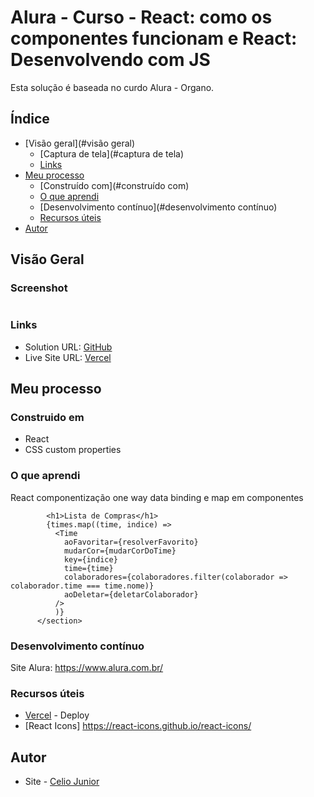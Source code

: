 # Alura - Curso - React: como os componentes funcionam e React: Desenvolvendo com JS

Esta solução é baseada no curdo Alura - Organo. 

## Índice

- [Visão geral](#visão geral)
   - [Captura de tela](#captura de tela)
   - [Links](#links)
- [Meu processo](#meu-processo)
   - [Construído com](#construído com)
   - [O que aprendi](#o-que-aprendi)
   - [Desenvolvimento contínuo](#desenvolvimento contínuo)
   - [Recursos úteis](#useful-resources)
- [Autor](#autor)




## Visão Geral

### Screenshot

<img src="/images/FRONT.PNG" alt style="max-width: 100%">


### Links

- Solution URL: [GitHub](https://github.com/AIemao/aluraOrgano)
- Live Site URL: [Vercel](https://alura-organo-delta.vercel.app/)

## Meu processo

### Construido em

- React
- CSS custom properties


### O que aprendi

React componentização one way data binding e map em componentes

````JS
        <h1>Lista de Compras</h1>
        {times.map((time, indice) => 
          <Time 
            aoFavoritar={resolverFavorito}
            mudarCor={mudarCorDoTime}
            key={indice} 
            time={time} 
            colaboradores={colaboradores.filter(colaborador => colaborador.time === time.nome)} 
            aoDeletar={deletarColaborador}
          />
          )}
      </section>
````

### Desenvolvimento contínuo

Site Alura:
https://www.alura.com.br/

### Recursos úteis

- [Vercel](https://vercel.com/) - Deploy
- [React Icons] https://react-icons.github.io/react-icons/


## Autor

- Site - [Celio Junior](https://www.linkedin.com/in/celio-junior-152529193/)


